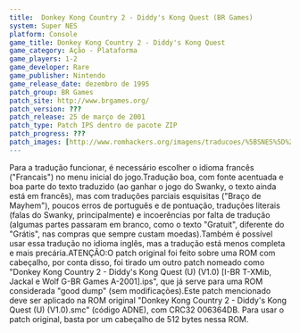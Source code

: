 ```yaml
---
title:  Donkey Kong Country 2 - Diddy's Kong Quest (BR Games)
system: Super NES
platform: Console
game_title: Donkey Kong Country 2 - Diddy's Kong Quest
game_category: Ação - Plataforma
game_players: 1-2
game_developer: Rare
game_publisher: Nintendo
game_release_date: dezembro de 1995
patch_group: BR Games
patch_site: http://www.brgames.org/
patch_version: ???
patch_release: 25 de março de 2001
patch_type: Patch IPS dentro de pacote ZIP
patch_progress: ???
patch_images: [http://www.romhackers.org/imagens/traducoes/%5BSNES%5D%20Donkey%20Kong%20Country%202%20-%20Diddy's%20Kong%20Quest%20-%20BR%20Games%20-%201.png,http://www.romhackers.org/imagens/traducoes/%5BSNES%5D%20Donkey%20Kong%20Country%202%20-%20Diddy's%20Kong%20Quest%20-%20BR%20Games%20-%202.png,http://www.romhackers.org/imagens/traducoes/%5BSNES%5D%20Donkey%20Kong%20Country%202%20-%20Diddy's%20Kong%20Quest%20-%20BR%20Games%20-%203.png]
---
```

Para a tradução funcionar, é necessário escolher o idioma francês ("Francais") no menu inicial do jogo.Tradução boa, com fonte acentuada e boa parte do texto traduzido (ao ganhar o jogo do Swanky, o texto ainda está em francês), mas com traduções parciais esquisitas ("Braço de Mayhem"), poucos erros de português e de pontuação, traduções literais (falas do Swanky, principalmente) e incoerências por falta de tradução (algumas partes passaram em branco, como o texto "Gratuit", diferente do "Grátis", nas compras que sempre custam moedas).Também é possível usar essa tradução no idioma inglês, mas a tradução está menos completa e mais precária.ATENÇÃO:O patch original foi feito sobre uma ROM com cabeçalho, por conta disso, foi tirado um outro patch nomeado como "Donkey Kong Country 2 - Diddy's Kong Quest (U) (V1.0) [I-BR T-XMib, Jackal e Wolf G-BR Games A-2001].ips", que já serve para uma ROM considerada "good dump" (sem modificações).Este patch mencionado deve ser aplicado na ROM original "Donkey Kong Country 2 - Diddy's Kong Quest (U) (V1.0).smc" (código ADNE), com CRC32 006364DB. Para usar o patch original, basta por um cabeçalho de 512 bytes nessa ROM.